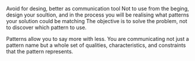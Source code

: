 Avoid for desing, better as communication tool
Not to use from the beging, design your soultion, and in the process you will be realising what patterns your solution could be matching
The objective is to solve the problem, not to discover which pattern to use.

Patterns allow you to say more with less. 
You are communicating not just a pattern name but a whole set of qualities, characteristics, and constraints that the pattern represents.






